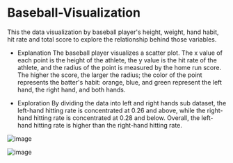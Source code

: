 # Baseball-Visualization
This the data visualization by baseball player's height, weight, hand habit, hit rate and total score to explore the relationship behind those variables.


- Explanation
The baseball player visualizes a scatter plot. The x value of each point is the height of the athlete, the y value is the hit rate of the athlete, and the radius of the point is measured by the home run score. The higher the score, the larger the radius; the color of the point represents the batter's habit: orange, blue, and green represent the left hand, the right hand, and both hands.


- Exploration
By dividing the data into left and right hands sub dataset, the left-hand hitting rate is concentrated at 0.26 and above, while the right-hand hitting rate is concentrated at 0.28 and below. Overall, the left-hand hitting rate is higher than the right-hand hitting rate.

![image](figs/Left_Hand.jpeg)


![image](figs/Right_Hand.jpeg)
